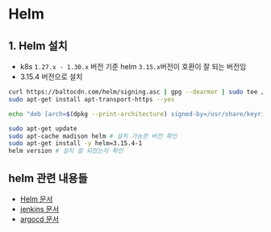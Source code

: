 # Helm

## 1. Helm 설치
* k8s `1.27.x - 1.30.x` 버전 기준 helm `3.15.x`버전이 호환이 잘 되는 버전임
* 3.15.4 버전으로 설치
```sh
curl https://baltocdn.com/helm/signing.asc | gpg --dearmor | sudo tee /usr/share/keyrings/helm.gpg > /dev/null
sudo apt-get install apt-transport-https --yes

echo "deb [arch=$(dpkg --print-architecture) signed-by=/usr/share/keyrings/helm.gpg] https://baltocdn.com/helm/stable/debian/ all main" | sudo tee /etc/apt/sources.list.d/helm-stable-debian.list

sudo apt-get update
sudo apt-cache madison helm # 설치 가능한 버전 확인
sudo apt-get install -y helm=3.15.4-1
helm version # 설치 잘 되었는지 확인
```

## helm 관련 내용들
* [Helm 문서](/helm/helm.md)
* [jenkins 문서](/CICD/ci-jenkins/jenkins.md)
* [argocd 문서](/CICD/cd-argocd/argocd.md)